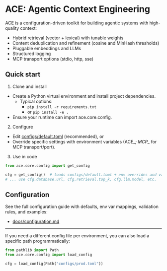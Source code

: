 # ACE: Agentic Context Engineering

ACE is a configuration-driven toolkit for building agentic systems with high-quality context:
- Hybrid retrieval (vector + lexical) with tunable weights
- Content deduplication and refinement (cosine and MinHash thresholds)
- Pluggable embeddings and LLMs
- Structured logging
- MCP transport options (stdio, http, sse)

## Quick start

1) Clone and install
- Create a Python virtual environment and install project dependencies.
  - Typical options:
    - `pip install -r requirements.txt`
    - or `pip install -e .`
- Ensure your runtime can import ace.core.config.

2) Configure
- Edit [configs/default.toml](configs/default.toml) (recommended), or
- Override specific settings with environment variables (ACE_*; MCP_* for MCP transport/port).

3) Use in code
```python
from ace.core.config import get_config

cfg = get_config()  # loads configs/default.toml + env overrides and validates
# ... use cfg.database.url, cfg.retrieval.top_k, cfg.llm.model, etc.
```

## Configuration

See the full configuration guide with defaults, env var mappings, validation rules, and examples:
- [docs/configuration.md](docs/configuration.md)

---

If you need a different config file per environment, you can also load a specific path programmatically:
```python
from pathlib import Path
from ace.core.config import load_config

cfg = load_config(Path("configs/prod.toml"))
```
